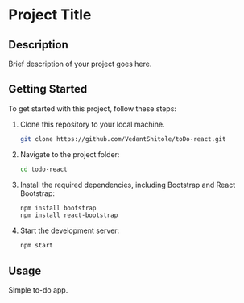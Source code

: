 # Project Title

## Description

Brief description of your project goes here.

## Getting Started

To get started with this project, follow these steps:

1. Clone this repository to your local machine.
   ```sh
   git clone https://github.com/VedantShitole/toDo-react.git
   ```  
3. Navigate to the project folder:
   ```sh
   cd todo-react
   ```
4. Install the required dependencies, including Bootstrap and React Bootstrap:
   ```sh
   npm install bootstrap
   npm install react-bootstrap
   ```
5. Start the development server:
   ```sh
   npm start
   ```
   
## Usage

Simple to-do app.

